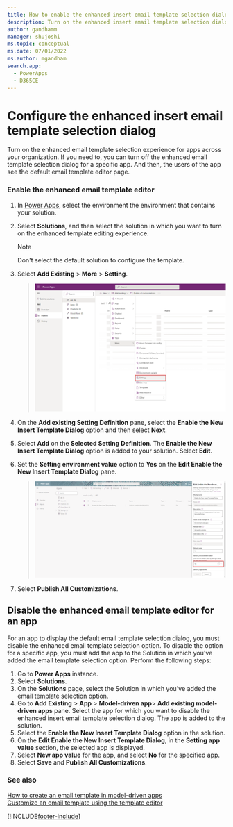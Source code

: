 ```yaml
---
title: How to enable the enhanced insert email template selection dialog in Power Apps
description: Turn on the enhanced insert email template selection dialo template option in Power Apps.
author: gandhamm
manager: shujoshi
ms.topic: conceptual
ms.date: 07/01/2022
ms.author: mgandham
search.app: 
  - PowerApps
  - D365CE
---
```


# Configure the enhanced insert email template selection dialog


Turn on the enhanced email template selection experience for apps across your organization. If you need to, you can turn off the enhanced email template selection dialog for a specific app. And then, the users of the app see the default email template editor page.


### Enable the enhanced email template editor

1. In [Power Apps](https://make.preview.powerapps.com/), select the environment the environment that contains your solution.
2. Select **Solutions**, and then select the solution in which you want to turn on the enhanced template editing experience.
   > [!NOTE]
   > Don't select the default solution to configure the template.
4. Select **Add Existing** > **More** > **Setting**.

   > ![Add a setting to a solution](media/usr-soln-setting.png)
1. On the **Add existing Setting Definition** pane, select the **Enable the New Insert Template Dialog** option and then select **Next**.
1. Select **Add** on the **Selected Setting Definition**. The **Enable the New Insert Template Dialog** option is added to your solution. Select **Edit**.
1. Set the **Setting environment value** option to **Yes** on the **Edit Enable the New Insert Template Dialog** pane.
   > ![Set the variable to no](media/new_email_template_envvar.png)
1. Select **Publish All Customizations**.

## Disable the enhanced email template editor for an app

For an app to display the default email template selection dialog, you must disable the enhanced email template selection option. To disable the option for a specific app, you must add the app to the Solution in which you've added the email template selection option. Perform the following steps:

1. Go to **Power Apps** instance.
2. Select **Solutions**.
1. On the **Solutions** page, select the Solution in which you've added the email template selection option.
1. Go to **Add Existing** > **App** > **Model-driven app**> **Add existing model-driven apps** pane. Select the app for which you want to disable the enhanced insert email template selection dialog. The app is added to the solution. 
1. Select the **Enable the New Insert Template Dialog** option in the solution.
1. On the **Edit Enable the New Insert Template Dialog**, in the **Setting app value** section, the selected app is displayed. 
2. Select **New app value** for the app, and select **No** for the specified app. 
4. Select **Save** and **Publish All Customizations**.

### See also

[How to create an email template  in model-driven apps](/power-apps/user/email-template-create)  
[Customize an email template using the template editor](/power-apps/user/cs-template-options)

[!INCLUDE[footer-include](../includes/footer-banner.md)]
